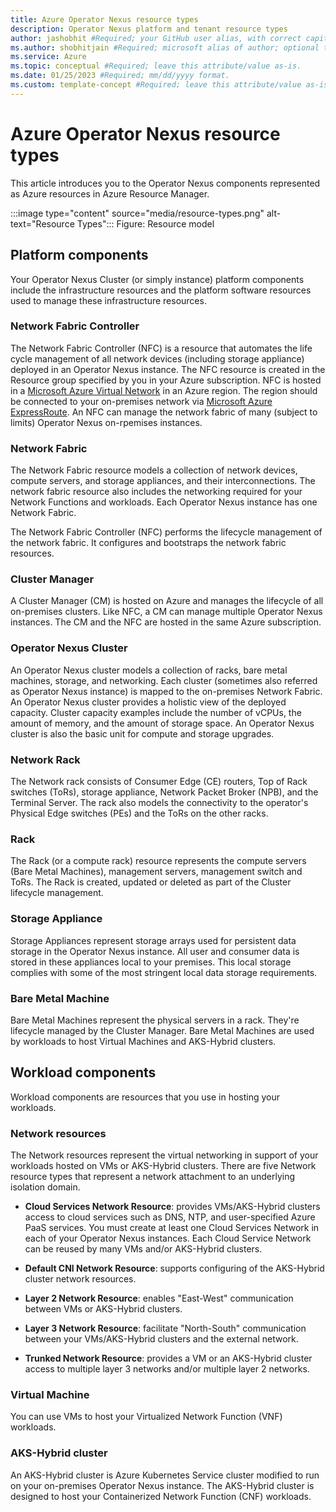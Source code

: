```yaml
---
title: Azure Operator Nexus resource types
description: Operator Nexus platform and tenant resource types
author: jashobhit #Required; your GitHub user alias, with correct capitalization.
ms.author: shobhitjain #Required; microsoft alias of author; optional team alias.
ms.service: Azure
ms.topic: conceptual #Required; leave this attribute/value as-is.
ms.date: 01/25/2023 #Required; mm/dd/yyyy format.
ms.custom: template-concept #Required; leave this attribute/value as-is.
---
```


# Azure Operator Nexus resource types

This article introduces you to the Operator Nexus components represented as Azure resources in Azure Resource Manager.

<!--- IMG ![Resource Types](Docs/media/resource-types.png) IMG --->
:::image type="content" source="media/resource-types.png" alt-text="Resource Types":::
Figure: Resource model

## Platform components

Your Operator Nexus Cluster (or simply instance) platform components include the infrastructure resources and the platform software resources used to manage these infrastructure resources.

### Network Fabric Controller

The Network Fabric Controller (NFC) is a resource that automates the life cycle management of all network devices (including storage appliance) deployed in an Operator Nexus instance.
The NFC resource is created in the Resource group specified by you in your Azure subscription.
NFC is hosted in a [Microsoft Azure Virtual Network](/azure/virtual-network/virtual-networks-overview) in an Azure region.
The region should be connected to your on-premises network via [Microsoft Azure ExpressRoute](/azure/expressroute/expressroute-introduction).
An NFC can manage the network fabric of many (subject to limits) Operator Nexus on-rpemises instances.

### Network Fabric

The Network Fabric resource models a collection of network devices, compute servers, and storage appliances, and their interconnections. The network fabric resource also includes the networking required for your Network Functions and workloads. Each Operator Nexus instance has one Network Fabric.

The Network Fabric Controller (NFC) performs the lifecycle management of the network fabric.
It configures and bootstraps the network fabric resources. 

### Cluster Manager

A Cluster Manager (CM) is hosted on Azure and manages the lifecycle of all on-premises clusters.
Like NFC, a CM can manage multiple Operator Nexus instances.
The CM and the NFC are hosted in the same Azure subscription.

### Operator Nexus Cluster

An Operator Nexus cluster models a collection of racks, bare metal machines, storage, and networking.
Each cluster (sometimes also referred as Operator Nexus instance) is mapped to the on-premises Network Fabric. An Operator Nexus cluster provides a holistic view of the deployed capacity.
Cluster capacity examples include the number of vCPUs, the amount of memory, and the amount of storage space. An Operator Nexus cluster is also the basic unit for compute and storage upgrades.

### Network Rack

The Network rack consists of Consumer Edge (CE) routers, Top of Rack switches (ToRs), storage appliance, Network Packet Broker (NPB), and the Terminal Server.
The rack also models the connectivity to the operator's Physical Edge switches (PEs) and the ToRs on the other racks.

### Rack

The Rack (or a compute rack) resource represents the compute servers (Bare Metal Machines), management servers, management switch and ToRs. The Rack is created, updated or deleted as part of the Cluster lifecycle management.

### Storage Appliance

Storage Appliances represent storage arrays used for persistent data storage in the Operator Nexus instance. All user and consumer data is stored in these appliances local to your premises. This local storage complies with some of the most stringent local data storage requirements.

### Bare Metal Machine

Bare Metal Machines represent the physical servers in a rack. They're lifecycle managed by the Cluster Manager.
Bare Metal Machines are used by workloads to host Virtual Machines and AKS-Hybrid clusters.

## Workload components

Workload components are resources that you use in hosting your workloads.

### Network resources

The Network resources represent the virtual networking in support of your workloads hosted on  VMs or AKS-Hybrid clusters. 
There are five Network resource types that represent a network attachment to an underlying isolation domain. 

- **Cloud Services Network Resource**: provides VMs/AKS-Hybrid clusters access to cloud services such as DNS, NTP, and user-specified Azure PaaS services. You must create at least one Cloud Services Network in each of your Operator Nexus instances. Each Cloud Service Network can be reused by many VMs and/or AKS-Hybrid clusters.

- **Default CNI Network Resource**: supports configuring of the AKS-Hybrid cluster network resources.

- **Layer 2 Network Resource**: enables "East-West" communication between VMs or AKS-Hybrid clusters.

- **Layer 3 Network Resource**: facilitate "North-South" communication between your VMs/AKS-Hybrid clusters and the external network.

- **Trunked Network Resource**: provides a VM or an AKS-Hybrid cluster access to multiple layer 3 networks and/or multiple layer 2 networks.

### Virtual Machine

You can use VMs to host your Virtualized Network Function (VNF) workloads.

### AKS-Hybrid cluster

An AKS-Hybrid cluster is Azure Kubernetes Service cluster modified to run on your on-premises Operator Nexus instance. The AKS-Hybrid cluster is designed to host your Containerized Network Function (CNF) workloads.
